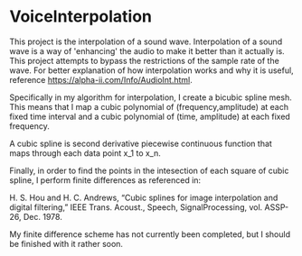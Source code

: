 # VoiceInterpolation

This project is the interpolation of a sound wave. Interpolation of a sound wave is a way of 'enhancing' the audio to make it better than it actually is. This project attempts to bypass the restrictions of the sample rate of the wave. For better explanation of how interpolation works and why it is useful, reference https://alpha-ii.com/Info/AudioInt.html.

Specifically in my algorithm for interpolation, I create a bicubic spline mesh. This means that I map a cubic polynomial of (frequency,amplitude) at each fixed time interval and a cubic polynomial of (time, amplitude) at each fixed frequency.

A cubic spline is second derivative piecewise continuous function that maps through each data point x_1 to x_n. 

Finally, in order to find the points in the intesection of each square of cubic spline, I perform finite differences as referenced in:

H. S. Hou and H. C. Andrews, “Cubic splines for image interpolation and digital filtering,” IEEE Trans. Acoust., Speech, SignalProcessing, vol. ASSP-26, Dec. 1978.

My finite difference scheme has not currently been completed, but I should be finished with it rather soon.
